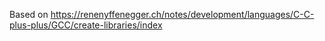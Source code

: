 Based on https://renenyffenegger.ch/notes/development/languages/C-C-plus-plus/GCC/create-libraries/index
